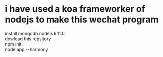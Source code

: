 # i have used a koa frameworker of nodejs to make this wechat program
install mongodb nodejs 6.11.0  
dowload this repsitory  
npm init  
node app --harmony
